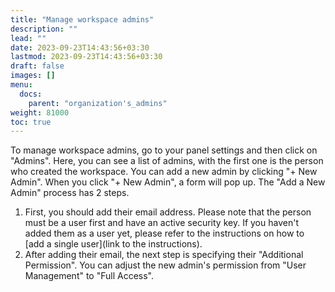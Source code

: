 ```yaml
---
title: "Manage workspace admins"
description: ""
lead: ""
date: 2023-09-23T14:43:56+03:30
lastmod: 2023-09-23T14:43:56+03:30
draft: false
images: []
menu:
  docs:
    parent: "organization's_admins"
weight: 81000
toc: true
---
```


To manage workspace admins, go to your panel settings and then click on "Admins". Here, you can see a list of admins, with the first one is the person who created the workspace. You can add a new admin by clicking "+ New Admin". When you click "+ New Admin", a form will pop up. The "Add a New Admin" process has 2 steps.  

1. First, you should add their email address. Please note that the person must be a user first and have an active security key. If you haven't added them as a user yet, please refer to the instructions on how to [add a single user](link to the instructions).  
2. After adding their email, the next step is specifying their "Additional Permission". You can adjust the new admin's permission from "User Management" to "Full Access".  
